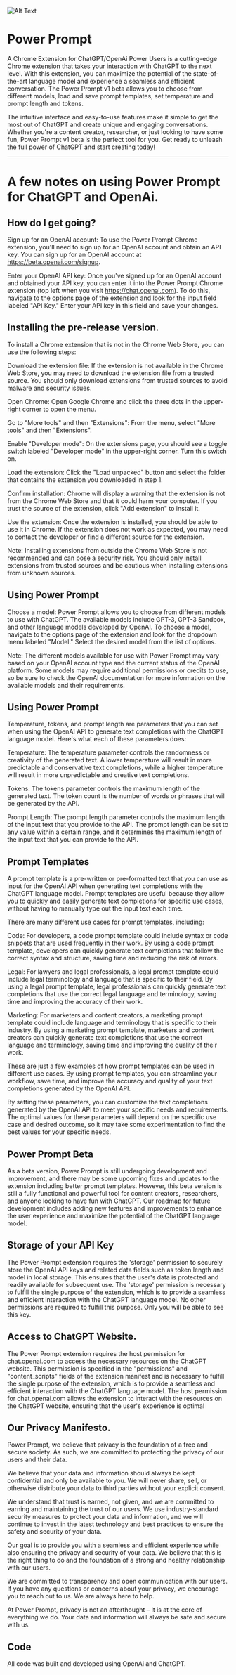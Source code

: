 ![Alt Text](https://s3.amazonaws.com/appforest_uf/d100/f1676328585060x229988196467270980/256.png)


# Power Prompt
A Chrome Extension for ChatGPT/OpenAi Power Users is a cutting-edge Chrome extension that takes your interaction with ChatGPT to the next level. With this extension, you can maximize the potential of the state-of-the-art language model and experience a seamless and efficient conversation. The Power Prompt v1 beta allows you to choose from different models, load and save prompt templates, set temperature and prompt length and tokens. 

The intuitive interface and easy-to-use features make it simple to get the most out of ChatGPT and create unique and engaging conversations. Whether you're a content creator, researcher, or just looking to have some fun, Power Prompt v1 beta is the perfect tool for you. Get ready to unleash the full power of ChatGPT and start creating today!

----
# A few notes on using Power Prompt for ChatGPT and OpenAi.

## How do I get going?
Sign up for an OpenAI account: To use the Power Prompt Chrome extension, you'll need to sign up for an OpenAI account and obtain an API key. You can sign up for an OpenAI account at https://beta.openai.com/signup.

Enter your OpenAI API key: Once you've signed up for an OpenAI account and obtained your API key, you can enter it into the Power Prompt Chrome extension (top left when you visit https://chat.openai.com). To do this, navigate to the options page of the extension and look for the input field labeled "API Key." Enter your API key in this field and save your changes.

## Installing the pre-release version.
To install a Chrome extension that is not in the Chrome Web Store, you can use the following steps:

Download the extension file: If the extension is not available in the Chrome Web Store, you may need to download the extension file from a trusted source. You should only download extensions from trusted sources to avoid malware and security issues.

Open Chrome: Open Google Chrome and click the three dots in the upper-right corner to open the menu.

Go to "More tools" and then "Extensions": From the menu, select "More tools" and then "Extensions".

Enable "Developer mode": On the extensions page, you should see a toggle switch labeled "Developer mode" in the upper-right corner. Turn this switch on.

Load the extension: Click the "Load unpacked" button and select the folder that contains the extension you downloaded in step 1.

Confirm installation: Chrome will display a warning that the extension is not from the Chrome Web Store and that it could harm your computer. If you trust the source of the extension, click "Add extension" to install it.

Use the extension: Once the extension is installed, you should be able to use it in Chrome. If the extension does not work as expected, you may need to contact the developer or find a different source for the extension.

Note: Installing extensions from outside the Chrome Web Store is not recommended and can pose a security risk. You should only install extensions from trusted sources and be cautious when installing extensions from unknown sources.

## Using Power Prompt

Choose a model: Power Prompt allows you to choose from different models to use with ChatGPT. The available models include GPT-3, GPT-3 Sandbox, and other language models developed by OpenAI. To choose a model, navigate to the options page of the extension and look for the dropdown menu labeled "Model." Select the desired model from the list of options.

Note: The different models available for use with Power Prompt may vary based on your OpenAI account type and the current status of the OpenAI platform. Some models may require additional permissions or credits to use, so be sure to check the OpenAI documentation for more information on the available models and their requirements.

## Using Power Prompt
Temperature, tokens, and prompt length are parameters that you can set when using the OpenAI API to generate text completions with the ChatGPT language model. Here's what each of these parameters does:

Temperature: The temperature parameter controls the randomness or creativity of the generated text. A lower temperature will result in more predictable and conservative text completions, while a higher temperature will result in more unpredictable and creative text completions.

Tokens: The tokens parameter controls the maximum length of the generated text. The token count is the number of words or phrases that will be generated by the API.

Prompt Length: The prompt length parameter controls the maximum length of the input text that you provide to the API. The prompt length can be set to any value within a certain range, and it determines the maximum length of the input text that you can provide to the API.

## Prompt Templates
A prompt template is a pre-written or pre-formatted text that you can use as input for the OpenAI API when generating text completions with the ChatGPT language model. Prompt templates are useful because they allow you to quickly and easily generate text completions for specific use cases, without having to manually type out the input text each time.

There are many different use cases for prompt templates, including:

Code: For developers, a code prompt template could include syntax or code snippets that are used frequently in their work. By using a code prompt template, developers can quickly generate text completions that follow the correct syntax and structure, saving time and reducing the risk of errors.

Legal: For lawyers and legal professionals, a legal prompt template could include legal terminology and language that is specific to their field. By using a legal prompt template, legal professionals can quickly generate text completions that use the correct legal language and terminology, saving time and improving the accuracy of their work.

Marketing: For marketers and content creators, a marketing prompt template could include language and terminology that is specific to their industry. By using a marketing prompt template, marketers and content creators can quickly generate text completions that use the correct language and terminology, saving time and improving the quality of their work.

These are just a few examples of how prompt templates can be used in different use cases. By using prompt templates, you can streamline your workflow, save time, and improve the accuracy and quality of your text completions generated by the OpenAI API.

By setting these parameters, you can customize the text completions generated by the OpenAI API to meet your specific needs and requirements. The optimal values for these parameters will depend on the specific use case and desired outcome, so it may take some experimentation to find the best values for your specific needs.

## Power Prompt Beta
As a beta version, Power Prompt is still undergoing development and improvement, and there may be some upcoming fixes and updates to the extension including better prompt templates. However, this beta version is still a fully functional and powerful tool for content creators, researchers, and anyone looking to have fun with ChatGPT. Our roadmap for future development includes adding new features and improvements to enhance the user experience and maximize the potential of the ChatGPT language model.

## Storage of your API Key
The Power Prompt extension requires the 'storage' permission to securely store the OpenAI API keys and related data fields such as token length and model in local storage. This ensures that the user's data is protected and readily available for subsequent use. The 'storage' permission is necessary to fulfill the single purpose of the extension, which is to provide a seamless and efficient interaction with the ChatGPT language model. No other permissions are required to fulfill this purpose. Only you will be able to see this key.

## Access to ChatGPT Website. 
The Power Prompt extension requires the host permission for chat.openai.com to access the necessary resources on the ChatGPT website. This permission is specified in the "permissions" and "content_scripts" fields of the extension manifest and is necessary to fulfill the single purpose of the extension, which is to provide a seamless and efficient interaction with the ChatGPT language model. The host permission for chat.openai.com allows the extension to interact with the resources on the ChatGPT website, ensuring that the user's experience is optimal

## Our Privacy Manifesto. 
Power Prompt, we believe that privacy is the foundation of a free and secure society. As such, we are committed to protecting the privacy of our users and their data.

We believe that your data and information should always be kept confidential and only be available to you. We will never share, sell, or otherwise distribute your data to third parties without your explicit consent.

We understand that trust is earned, not given, and we are committed to earning and maintaining the trust of our users. We use industry-standard security measures to protect your data and information, and we will continue to invest in the latest technology and best practices to ensure the safety and security of your data.

Our goal is to provide you with a seamless and efficient experience while also ensuring the privacy and security of your data. We believe that this is the right thing to do and the foundation of a strong and healthy relationship with our users.

We are committed to transparency and open communication with our users. If you have any questions or concerns about your privacy, we encourage you to reach out to us. We are always here to help.

At Power Prompt, privacy is not an afterthought – it is at the core of everything we do. Your data and information will always be safe and secure with us.

## Code
All code was built and developed using OpenAi and ChatGPT. 
